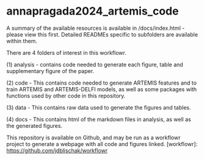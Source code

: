 # annapragada2024_artemis_code

A summary of the available resources is available in /docs/index.html - please view this first.
Detailed READMEs specific to subfolders are available within them. 

There are 4 folders of interest in this workflowr.

(1) analysis - contains code needed to generate each figure, table and supplementary figure of the paper.

(2) code - This contains code needed to generate ARTEMIS features and to train ARTEMIS and ARTEMIS-DELFI models, as well as some packages with functions used by other code in this repository.

(3) data - This contains raw data used to generate the figures and tables.

(4) docs - This contains html of the markdown files in analysis, as well as the generated figures.

This repository is available on Github, and may be run as a workflowr project to generate a webpage with all code and figures linked. 
[workflowr]: https://github.com/jdblischak/workflowr
